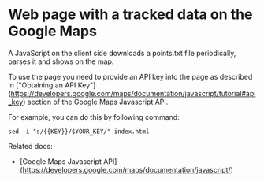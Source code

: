 # Web page with a tracked data on the Google Maps

A JavaScript on the client side downloads a points.txt file
periodically, parses it and shows on the map.

To use the page you need to provide an API key into the page as
described in ["Obtaining an API Key"]
(https://developers.google.com/maps/documentation/javascript/tutorial#api_key)
section of the Google Maps Javascript API.

For example, you can do this by following command:

```sed -i "s/{{KEY}}/$YOUR_KEY/" index.html```

Related docs:
* [Google Maps Javascript API]
(https://developers.google.com/maps/documentation/javascript/)
